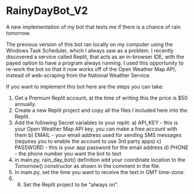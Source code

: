 # RainyDayBot_V2
A new implementation of my bot that texts me if there is a chance of rain tomorrow.

The previous version of this bot ran locally on my computer using the Windows Task Scheduler, which I always saw as a problem. I recently discovered a service called Replit, that acts as an in-browser IDE, with the payed option to have a program always running. I used this opportunity to re-work the bot so that it now works off of the Open Weather Map API, instead of web-scraping from the National Weather Service.

If you want to implement this bot here are the steps you can take:
1. Get a Premium Replit account, at the time of writing this the price is $50 annually.
2. Create a new Replit project and copy all the files I included here into the Replit.
3. Add the following Secret variables to your replit: 
  a) API_KEY - this is your Open Weather Map API key, you can make a free account with them
  b) EMAIL - your email address used for sending SMS messages (requires you to enable the account to use 3rd party apps)
  c) PASSWORD - this is your app password for the email address
  d) PHONE - the phone number you want the bot to text
4. in main.py, rain_day_bot() definition add your coordinate location to the Tomorrow() constructor as shown in the comment in the file.
5. In main.py, set the time you want to receive the text in GMT time-zone.
6. 6. Set the Replit project to be "always on".
